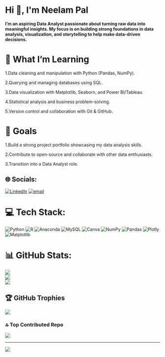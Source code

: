 #  Hi 👋, I'm Neelam Pal
**I’m an aspiring Data Analyst passionate about turning raw data into meaningful insights. My focus is on building strong foundations in data analysis, visualization, and storytelling to help make data-driven decisions.**

# 🔎 What I’m Learning

1.Data cleaning and manipulation with Python (Pandas, NumPy).

2.Querying and managing databases using SQL.

3.Data visualization with Matplotlib, Seaborn, and Power BI/Tableau.

4.Statistical analysis and business problem-solving.

5.Version control and collaboration with Git & GitHub.

# 🚀 Goals
1.Build a strong project portfolio showcasing my data analysis skills.

2.Contribute to open-source and collaborate with other data enthusiasts.

3.Transition into a Data Analyst role.

## 🌐 Socials:
[![LinkedIn](https://img.shields.io/badge/LinkedIn-%230077B5.svg?logo=linkedin&logoColor=white)](https://linkedin.com/in/www.linkedin.com/in/neelam-pal-30b4a12b8) [![email](https://img.shields.io/badge/Email-D14836?logo=gmail&logoColor=white)](mailto:np782906@gmail.com) 

# 💻 Tech Stack:
![Python](https://img.shields.io/badge/python-3670A0?style=for-the-badge&logo=python&logoColor=ffdd54) ![R](https://img.shields.io/badge/r-%23276DC3.svg?style=for-the-badge&logo=r&logoColor=white) ![Anaconda](https://img.shields.io/badge/Anaconda-%2344A833.svg?style=for-the-badge&logo=anaconda&logoColor=white) ![MySQL](https://img.shields.io/badge/mysql-4479A1.svg?style=for-the-badge&logo=mysql&logoColor=white) ![Canva](https://img.shields.io/badge/Canva-%2300C4CC.svg?style=for-the-badge&logo=Canva&logoColor=white) ![NumPy](https://img.shields.io/badge/numpy-%23013243.svg?style=for-the-badge&logo=numpy&logoColor=white) ![Pandas](https://img.shields.io/badge/pandas-%23150458.svg?style=for-the-badge&logo=pandas&logoColor=white) ![Plotly](https://img.shields.io/badge/Plotly-%233F4F75.svg?style=for-the-badge&logo=plotly&logoColor=white) ![Matplotlib](https://img.shields.io/badge/Matplotlib-%23ffffff.svg?style=for-the-badge&logo=Matplotlib&logoColor=black)
# 📊 GitHub Stats:
![](https://github-readme-stats.vercel.app/api?username=Neelam-pal&theme=dark&hide_border=false&include_all_commits=false&count_private=false)<br/>
![](https://nirzak-streak-stats.vercel.app/?user=Neelam-pal&theme=dark&hide_border=false)<br/>
![](https://github-readme-stats.vercel.app/api/top-langs/?username=Neelam-pal&theme=dark&hide_border=false&include_all_commits=false&count_private=false&layout=compact)

## 🏆 GitHub Trophies
![](https://github-profile-trophy.vercel.app/?username=Neelam-pal&theme=shadow_green&no-frame=false&no-bg=true&margin-w=4)

### 🔝 Top Contributed Repo
![](https://github-contributor-stats.vercel.app/api?username=Neelam-pal&limit=5&theme=dark&combine_all_yearly_contributions=true)

---
[![](https://visitcount.itsvg.in/api?id=Neelam-pal&icon=0&color=0)](https://visitcount.itsvg.in)

<!-- Proudly created with GPRM ( https://gprm.itsvg.in ) -->
